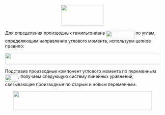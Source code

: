<p align="center"><img src="https://rawgit.com/artfin/sympy/master/svgs/8a2672a9d198c16c13f914a7f57abb14.svg?invert_in_darkmode" align=middle width=139.28805pt height=68.9865pt/></p>


Для определения производных гамильтониана <img src="https://rawgit.com/artfin/sympy/master/svgs/5ab89f0a8095aee9c118de6f5ad7da4c.svg?invert_in_darkmode" align=middle width=92.300505pt height=24.56553pt/> по углам, определяющим направление углового момента, используем цепное правило:


<p align="center"><img src="https://rawgit.com/artfin/sympy/master/svgs/35aeb4ff64608544589d4af478ff3ec8.svg?invert_in_darkmode" align=middle width=576.91095pt height=36.953895pt/></p>

Подставив производные компонент углового момента по переменным <img src="https://rawgit.com/artfin/sympy/master/svgs/c22256e41f3c442e6d8cbe819f6ac73d.svg?invert_in_darkmode" align=middle width=42.2697pt height=22.74591pt/>, получаем следующую систему линейных уравнений, связывающие производные по старым и новым переменным.

<p align="center"><img src="https://rawgit.com/artfin/sympy/master/svgs/b4d58b6c815081bbcf083c4dffd24d46.svg?invert_in_darkmode" align=middle width=451.64955pt height=62.85213pt/></p>

